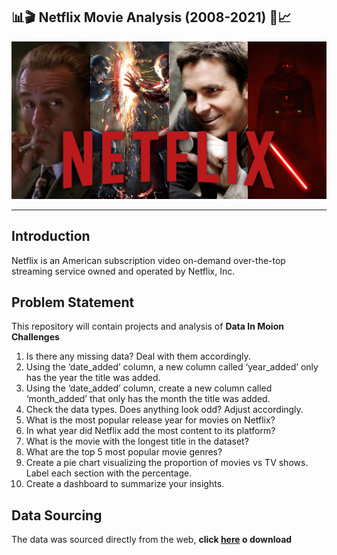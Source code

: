 ## 📊🎬 Netflix Movie Analysis (2008-2021) 🎥📈
![](Intro.png)

---

## Introduction
Netflix is an American subscription video on-demand over-the-top streaming service owned and operated by Netflix, Inc.

## Problem Statement
This repository will contain projects and analysis of **Data In Moion Challenges**
1. Is there any missing data? Deal with them accordingly.
2. Using the ‘date_added’ column, a new column called ‘year_added’ only has the year the title was added.
3. Using the ‘date_added’ column, create a new column called ‘month_added’ that only has the month the title was added.
4. Check the data types. Does anything look odd? Adjust accordingly.
5. What is the most popular release year for movies on Netflix?
6. In what year did Netflix add the most content to its platform?
7. What is the movie with the longest title in the dataset?
8. What are the top 5 most popular movie genres?
9. Create a pie chart visualizing the proportion of movies vs TV shows. Label each section with the percentage.
10. Create a dashboard to summarize your insights.

## Data Sourcing
The data was sourced directly from the web, **click [here](https://raw.githubusercontent.com/kedeisha1/Challenges/main/netflix_titles.csv) o download**
